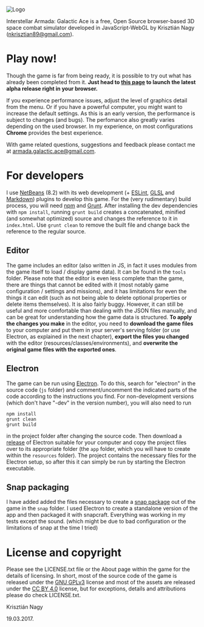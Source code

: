 ![Logo](http://nkrisztian89.github.io/interstellar-armada/images/splash/1.png)

Interstellar Armada: Galactic Ace is a free, Open Source browser-based 3D space 
combat simulator developed in JavaScript-WebGL by Krisztián Nagy (<nkrisztian89@gmail.com>).

Play now!
=========

Though the game is far from being ready, it is possible to try out what has already
been completed from it. **Just head to [this page](http://nkrisztian89.github.io/interstellar-armada/) 
to launch the latest alpha release right in your browser.**

If you experience performance issues, adjust the level of graphics detail from the menu.
Or if you have a powerful computer, you might want to increase the default settings.
As this is an early version, the performance is subject to changes (and bugs).
The perfomance also greatly varies depending on the used browser. In my experience,
on most configurations **Chrome** provides the best experience.

With game related questions, suggestions and feedback please contact me at
<armada.galactic.ace@gmail.com>.

For developers
==============

I use [NetBeans](https://netbeans.org/) (8.2) with its web development (+
[ESLint](http://plugins.netbeans.org/plugin/63486/eslint),
[GLSL](http://plugins.netbeans.org/plugin/46515/glsl-syntax-highlighter) and 
[Markdown](http://plugins.netbeans.org/plugin/50964/markdown-support)) plugins 
to develop this game. For the (very rudimentary) build process, you will need
[npm](https://www.npmjs.com/) and [Grunt](https://gruntjs.com/). After
installing the dev dependencies with `npm install`, running `grunt build`
creates a concatenated, minified (and somewhat optimized) source and changes 
the reference to it in `index.html`. Use `grunt clean` to remove the built
file and change back the reference to the regular source.

Editor
------

The game includes an editor (also written in JS, in fact it uses modules from the
game itself to load / display game data). It can be found in the `tools` folder.
Please note that the editor is even less complete than the game, there are
things that cannot be edited with it (most notably game configuration / settings and
missions), and it has limitations for even the things it can edit (such as not being
able to delete optional properties or delete items themselves). It is also fairly buggy.
However, it can still be useful and more comfortable than dealing with the JSON files manually, 
and can be great for understanding how the game data is structured. **To apply the changes
you make** in the editor, you need to **download the game files** to your computer and put them 
in your server's serving folder (or use Electron, as explained in the next chapter), **export 
the files you changed** with the editor (resources/classes/environments), and **overwrite the 
original game files with the exported ones**.

Electron
--------

The game can be run using [Electron](https://electron.atom.io/). To do this, 
search for "electron" in the source code (`js` folder) and comment/uncomment the
indicated parts of the code according to the instructions you find. For non-development
versions (which don't have "-dev" in the version number), you will also need to run
```
npm install
grunt clean
grunt build
```
in the project folder after changing the source code.
Then download a [release](https://github.com/electron/electron/releases) of Electron suitable for 
your computer and copy the project files over to its appropriate folder (the `app` folder,
which you will have to create within the `resources` folder). The project contains the necessary
files for the Electron setup, so after this it can simply be run by starting the Electron executable.

Snap packaging
--------------

I have added added the files necessary to create a [snap package](https://snapcraft.io/) out of the game 
in the `snap` folder. I used Electron to create a standalone version of the app and then packaged it with snapcraft.
Everything was working in my tests except the sound. (which might be due to bad configuration or the limitations
of snap at the time I tried)

License and copyright
=====================

Please see the LICENSE.txt file or the About page within the game for the details of licensing.
In short, most of the source code of the game is released under the [GNU GPLv3](http://www.gnu.org/licenses/gpl-3.0-standalone.html) license
and most of the assets are released under the [CC BY 4.0](https://creativecommons.org/licenses/by/4.0/) license, but for exceptions,
details and attributions please do check LICENSE.txt.

Krisztián Nagy

19.03.2017.